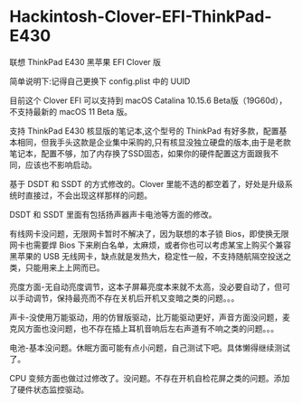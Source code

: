 # Hackintosh-Clover-EFI-ThinkPad-E430

联想 ThinkPad E430 黑苹果 EFI Clover 版

简单说明下:记得自己更换下 config.plist 中的 UUID

目前这个 Clover EFI 可以支持到 macOS Catalina 10.15.6 Beta版（19G60d），不支持最新的 macOS 11 Beta 版。

支持 ThinkPad E430 核显版的笔记本,这个型号的 ThinkPad 有好多款，配置基本相同，但我手头这款是企业集中采购的,只有核显没独立硬盘的版本,由于是老款笔记本，配置不够，加了内存换了SSD固态，如果你的硬件配置这方面跟我不同，应该也不影响启动。

基于 DSDT 和 SSDT 的方式修改的。Clover 里能不选的都空着了，好处是升级系统时直接过，不会出现这样那样的问题。

DSDT 和 SSDT 里面有包括扬声器声卡电池等方面的修改。

有线网卡没问题，无限网卡暂时不解决了，因为联想的本子锁 Bios，即使换无限网卡也需要焊 Bios 下来刷白名单，太麻烦，或者你也可以考虑某宝上购买个兼容黑苹果的 USB 无线网卡，缺点就是发热大，稳定性一般，不支持随航隔空投送之类，只能用来上上网而已。

亮度方面-无自动亮度调节，这本子屏幕亮度本来就不太高，没必要自动了，但可以手动调节，保持最亮而不存在关机后开机又变暗之类的问题。。。

声卡-没使用万能驱动，用的仿冒版驱动，比万能驱动更好，声音方面没问题，麦克风方面也没问题，也不存在插上耳机音响后左右声道有不响之类的问题。。。

电池-基本没问题。休眠方面可能有点小问题，自己测试下吧。具体懒得继续测试了。

CPU 变频方面也做过过修改了。没问题。不存在开机自检花屏之类的问题。添加了硬件状态监控驱动。

